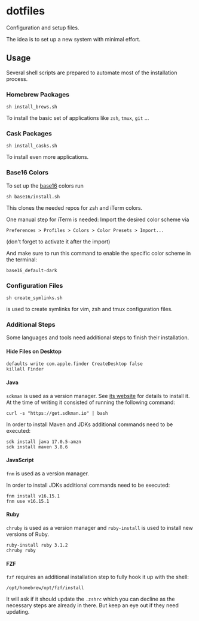 # dotfiles

Configuration and setup files.

The idea is to set up a new system with minimal effort.


## Usage

Several shell scripts are prepared to automate most of the installation process.


### Homebrew Packages

```
sh install_brews.sh
```
To install the basic set of applications like `zsh`, `tmux`, `git` ...


### Cask Packages

```
sh install_casks.sh
```
To install even more applications.


### Base16 Colors

To set up the [base16](https://github.com/chriskempson/base16) colors run
```
sh base16/install.sh
```
This clones the needed repos for zsh and iTerm colors.

One manual step for iTerm is needed: Import the desired color scheme via

`Preferences > Profiles > Colors > Color Presets > Import...`

(don't forget to activate it after the import)

And make sure to run this command to enable the specific color scheme in the terminal:

```
base16_default-dark
```


### Configuration Files
```
sh create_symlinks.sh
```
is used to create symlinks for vim, zsh and tmux configuration files.


### Additional Steps

Some languages and tools need additional steps to finish their installation.


#### Hide Files on Desktop
```
defaults write com.apple.finder CreateDesktop false
killall Finder
```


#### Java

`sdkman` is used as a version manager.
See [its website](https://sdkman.io) for details to install it.
At the time of writing it consisted of running the following command:

```
curl -s "https://get.sdkman.io" | bash
```

In order to install Maven and JDKs additional commands need to be executed:

```
sdk install java 17.0.5-amzn
sdk install maven 3.8.6
```


#### JavaScript

`fnm` is used as a version manager.

In order to install JDKs additional commands need to be executed:

```
fnm install v16.15.1
fnm use v16.15.1
```


#### Ruby

`chruby` is used as a version manager and `ruby-install` is used to install new versions of Ruby.

```
ruby-install ruby 3.1.2
chruby ruby
```


#### FZF

`fzf` requires an additional installation step to fully hook it up with the shell:

```
/opt/homebrew/opt/fzf/install
```

It will ask if it should update the `.zshrc` which you can decline as the necessary steps are already in there.
But keep an eye out if they need updating.

